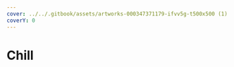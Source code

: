 ```yaml
---
cover: ../../.gitbook/assets/artworks-000347371179-ifvv5g-t500x500 (1).jpg
coverY: 0
---
```


# Chill

